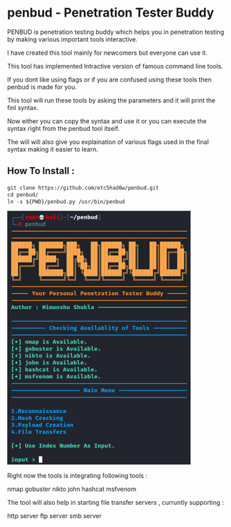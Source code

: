 # penbud - Penetration Tester Buddy

PENBUD is penetration testing buddy which helps you in penetration testing by making various important tools interactive.

I have created this tool mainly for newcomers but everyone can use it.

This tool has implemented Intractive version of famous command line tools.

If you dont like using flags or if you are confused using these tools then penbud is made for you.

This tool will run these tools by asking the parameters and it will print the finl syntax.

Now either you can copy the syntax and use it or you can execute the syntax right from the penbud tool itself.

The will will also give you explaination of various flags used in the final syntax making it easier to learn.

## How To Install :  

```
git clone https://github.com/etc5had0w/penbud.git
cd penbud/
ln -s ${PWD}/penbud.py /usr/bin/penbud
```


![demo](https://github.com/etc5had0w/penbud/blob/main/demo.png?raw=true "Title")



Right now the tools is integrating following tools :

nmap
gobuster
nikto
john
hashcat
msfvenom

The tool will also help in starting file transfer servers , curruntly supporting :

http server
ftp server
smb server
